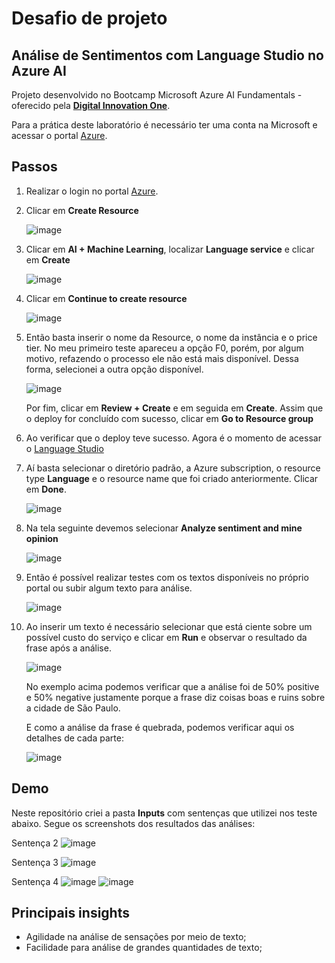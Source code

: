# Desafio de projeto

## Análise de Sentimentos com Language Studio no Azure AI

Projeto desenvolvido no Bootcamp Microsoft Azure AI Fundamentals - oferecido pela **[Digital Innovation One](https://www.dio.me/)**.

Para a prática deste laboratório é necessário ter uma conta na Microsoft e acessar o portal [Azure](https://portal.azure.com/).

## Passos

1. Realizar o login no portal [Azure](https://portal.azure.com/).

2. Clicar em **Create Resource**

   ![image](https://github.com/fermarquess/lab2-azure-ai900-bootcamp/assets/100250814/f8e55bf3-a8b9-4f45-aaf5-a0dbf81d4363)
   
3. Clicar em **AI + Machine Learning**, localizar **Language service** e clicar em **Create**

   ![image](https://github.com/fermarquess/lab3-azure-ai900-bootcamp/assets/100250814/67b9c431-ded9-4d74-bfef-f2a85f0b8c1a)

4. Clicar em **Continue to create resource**

   ![image](https://github.com/fermarquess/lab3-azure-ai900-bootcamp/assets/100250814/1dbdc29f-3b78-4c15-b85e-cb7e7359029a)

5. Então basta inserir o nome da Resource, o nome da instância e o price tier. No meu primeiro teste apareceu a opção F0, porém, por algum motivo, refazendo o processo ele não está mais disponível. Dessa forma, selecionei a outra opção disponível.

   ![image](https://github.com/fermarquess/lab3-azure-ai900-bootcamp/assets/100250814/94b8acaa-2427-4250-9642-ec52e02236a4)

   Por fim, clicar em **Review + Create** e em seguida em **Create**. Assim que o deploy for concluído com sucesso, clicar em **Go to Resource group**

6. Ao verificar que o deploy teve sucesso. Agora é o momento de acessar o [Language Studio](https://language.cognitive.azure.com/home)

7. Aí basta selecionar o diretório padrão, a Azure subscription, o resource type **Language** e o resource name que foi criado anteriormente. Clicar em **Done**.

   ![image](https://github.com/fermarquess/lab3-azure-ai900-bootcamp/assets/100250814/e969423b-09f9-46c2-ac00-5d955668af35)

8. Na tela seguinte devemos selecionar **Analyze sentiment and mine opinion**

   ![image](https://github.com/fermarquess/lab3-azure-ai900-bootcamp/assets/100250814/07f9815b-67a5-435f-b9c2-d599947114c5)

9. Então é possível realizar testes com os textos disponíveis no próprio portal ou subir algum texto para análise.

    ![image](https://github.com/fermarquess/lab3-azure-ai900-bootcamp/assets/100250814/f3645063-4591-47c1-8a9d-582539c4eaa7)

10. Ao inserir um texto é necessário selecionar que está ciente sobre um possível custo do serviço e clicar em **Run** e observar o resultado da frase após a análise.

    ![image](https://github.com/fermarquess/lab3-azure-ai900-bootcamp/assets/100250814/9a16afaa-1c56-4a7f-b241-a08db2270ca9)

    No exemplo acima podemos verificar que a análise foi de 50% positive e 50% negative justamente porque a frase diz coisas boas e ruins sobre a cidade de São Paulo.

    E como a análise da frase é quebrada, podemos verificar aqui os detalhes de cada parte:

    ![image](https://github.com/fermarquess/lab3-azure-ai900-bootcamp/assets/100250814/ab03ef0e-2739-409a-bfa8-dc1cff6b2a48)

## Demo

Neste repositório criei a pasta **Inputs** com sentenças que utilizei nos teste abaixo.
Segue os screenshots dos resultados das análises:

Sentença 2
![image](https://github.com/fermarquess/lab3-azure-ai900-bootcamp/assets/100250814/3d113a23-7510-4fde-8fda-0f901fafd96f)

Sentença 3
![image](https://github.com/fermarquess/lab3-azure-ai900-bootcamp/assets/100250814/17d4c0dd-13b1-44e5-8108-10236c30227a)

Sentença 4
![image](https://github.com/fermarquess/lab3-azure-ai900-bootcamp/assets/100250814/62aceea3-6d27-48f8-a4c5-c3fb4bee6485)
![image](https://github.com/fermarquess/lab3-azure-ai900-bootcamp/assets/100250814/ab406545-8fc8-4742-b5e8-00ad0acd922c)



## Principais insights

- Agilidade na análise de sensações por meio de texto;
- Facilidade para análise de grandes quantidades de texto;   

